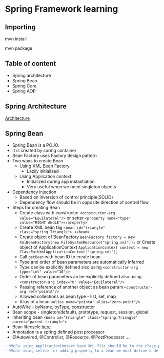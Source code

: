 # Spring Framework learning

## Importing
mvn install

mvn package

## Table of content
* Spring architecture
* Spring Bean
* Spring Core
* Spring AOP

## Spring Architecture
[Architecture](./resource/spring-overview.png)

## Spring Bean
* Spring Bean is a POJO.
* It is created by spring container
* Bean Factory uses Factory design pattern
* Two ways to create Bean
    * Using XML Bean Factory
        * Lazily initialized
    * Using Application context
        * Initialized during app instantiation
        * Very useful when we need singleton objects
* Dependency injection
    * Based on inversion of control principle(SOLID)
    * Dependency flow should be in opposite direction of control flow
* Steps for creating Bean
    * Create class with constructor ```<constructor-arg value="Equilateral"/>``` 
    or setter ```<property name="type" value="RIGHT ANGLE"></property>```
    * Create XML bean tag ```<bean id="triangle" class="spring.Triangle"> </bean>```
    * Create object of BeanFactory ```BeanFactory factory = new XmlBeanFactory(new FileSystemResource("spring.xml"));```
    or Create object of ApplicationContext ```ApplicationContext context = new ClassPathXmlApplicationContext("spring.xml");``` 
    * Call ```getBean``` with bean ID to create bean.
    * Type and order of bean parameters are automatically inferred
    * Type can be explicitly defined also using ```<constructor-arg type="int" value="10"/>```
    * Order of bean parameters an be explicitly defined also using ```<constructor-arg index="0" value="Equilateral"/>```
    * Passing reference of another object as bean param ```<constructor-arg ref="pointA"/>```
    * Allowed collections as bean type - list, set, map
    * Alias of a bean ```<alias name="pointA" alias="zero-point"/>```
* AutoWire - byName, byType, constructor
* Bean scope - singleton(default), prototype, request, session, global
* Inheriting bean ```<bean id="triangle" class="spring.Triangle" parent="parent-triangle">```
* Bean lifecycle [here](./resource/spring-bean-life-cycle.jpg)
* Annotation is a spring defined post processor
* @Autowired, @Controller, @Resource, @PostProcessor ....

    
```diff    
- While using ApplicationContext bean XML file should be in the class path
- While using settee for adding property to a bean we must define a default constructor
```
